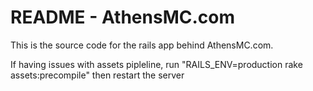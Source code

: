 README - AthensMC.com
=============


This is the source code for the rails app behind AthensMC.com.

If having issues with assets pipleline, run "RAILS_ENV=production rake assets:precompile"
then restart the server
